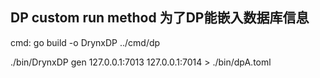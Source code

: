 ## DP custom run method 为了DP能嵌入数据库信息

cmd:
go build -o DrynxDP ../cmd/dp

./bin/DrynxDP gen 127.0.0.1:7013 127.0.0.1:7014 > ./bin/dpA.toml